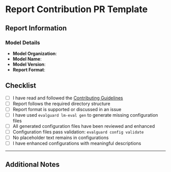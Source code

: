 # Report Contribution PR Template

## Report Information

### Model Details
- **Model Organization**: <!-- e.g., meta-llama, RedHatAI, microsoft -->
- **Model Name**: <!-- e.g., Llama-3.1-8B-Instruct, phi-2 -->
- **Model Version**: <!-- if applicable -->
- **Report Format**: <!-- e.g., lm-eval, custom format -->

## Checklist

- [ ] I have read and followed the [Contributing Guidelines](README.md#contributing)
- [ ] Report follows the required directory structure
- [ ] Report format is supported or discussed in an issue
- [ ] I have used `evalguard lm-eval gen` to generate missing configuration files
- [ ] All generated configuration files have been reviewed and enhanced
- [ ] Configuration files pass validation: `evalguard config validate`
- [ ] No placeholder text remains in configurations
- [ ] I have enhanced configurations with meaningful descriptions

---

## Additional Notes

<!-- Any additional information about the evaluation or model -->

